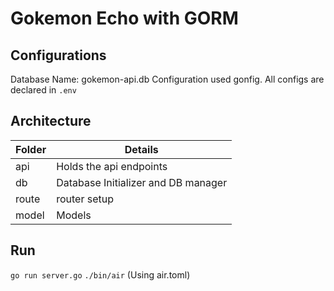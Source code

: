 # Gokemon Echo with GORM


## Configurations
Database Name: gokemon-api.db
Configuration used gonfig. All configs are declared in `.env`

## Architecture
| Folder | Details |
| --- | ---|
| api | Holds the api endpoints |
| db | Database Initializer and DB manager |
| route | router setup |
| model | Models|


## Run 
`go run server.go`
`./bin/air` (Using air.toml)
